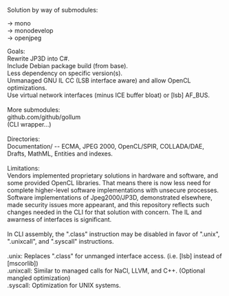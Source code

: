 Solution by way of submodules:<br/>

-> mono<br/>
-> monodevelop<br/>
-> openjpeg<br/>

Goals:<br/>
Rewrite JP3D into C#.<br/>
Include Debian package build (from base).<br/>
Less dependency on specific version(s).<br/>
Unmanaged GNU IL CC (LSB interface aware) and allow OpenCL optimizations.<br/>
Use virtual network interfaces (minus ICE buffer bloat) or [lsb] AF_BUS.<br/>
<br/>
More submodules:<br/>
github.com/github/gollum<br/>
(CLI wrapper...)<br/>
<br/>
Directories:<br/>
Documentation/ -- ECMA, JPEG 2000, OpenCL/SPIR, COLLADA/DAE, Drafts, MathML, Entities and indexes.<br/>
<br/>
Limitations:<br/>
Vendors implemented proprietary solutions in hardware and software, and some provided OpenCL libraries. That means there is now less need for complete higher-level software implementations with unsecure processes. Software implementations of Jpeg2000/JP3D, demonstrated elsewhere, made security issues more appearant, and this repository reflects such changes needed in the CLI for that solution with concern. The IL and awarness of interfaces is significant.<br/>
<br/>
In CLI assembly, the ".class" instruction may be disabled in favor of ".unix", ".unixcall", and ".syscall" instructions.<br/>
<br/>
.unix: Replaces ".class" for unmanged interface access. (i.e. [lsb] instead of [mscorlib])<br/>
.unixcall: Similar to managed calls for NaCl, LLVM, and C++. (Optional mangled optimization)<br/>
.syscall: Optimization for UNIX systems. <br/>
